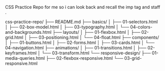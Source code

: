 

CSS Practice Repo for me so i can look back and recall the imp tag and staff .



css-practice-repo/
├── README.md
├── basics/
│   ├── 01-selectors.html
│   ├── 02-box-model.html
│   ├── 03-typography.html
│   └── 04-colors-and-backgrounds.html
├── layouts/
│   ├── 01-flexbox.html
│   ├── 02-grid.html
│   ├── 03-positioning.html
│   └── 04-float.html
├── components/
│   ├── 01-buttons.html
│   ├── 02-forms.html
│   ├── 03-cards.html
│   └── 04-navigation.html
├── animations/
│   ├── 01-transitions.html
│   ├── 02-keyframes.html
│   └── 03-transform.html
└── responsive-design/
    ├── 01-media-queries.html
    ├── 02-flexbox-responsive.html
    └── 03-grid-responsive.html
